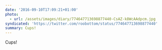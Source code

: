 ```yaml
---
date: '2016-09-10T17:09:21+01:00'
photo:
  - url: /assets/images/diary/774647713698877440-CsAZ-k8WcAAdpcm.jpg
syndicated: 'https://twitter.com/roobottom/status/774647713698877440'
summary: Cups!
---
```

Cups! 
